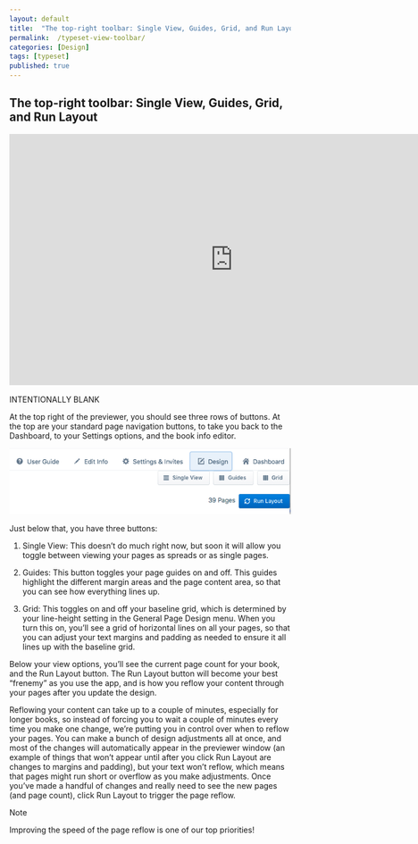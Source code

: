 ```yaml
---
layout: default
title:  "The top-right toolbar: Single View, Guides, Grid, and Run Layout"
permalink:  /typeset-view-toolbar/
categories: [Design]
tags: [typeset]
published: true
---
```


<section data-type="chapter" class="hsecchapter" data-hederis-type="hsecchapter" id="typeset-view-toolbar" data-pi-attrs="id: typeset-view-toolbar; data-tags: typeset;" role="doc-chapter" data-tags="typeset" data-author-name=" " data-book-title=" " title="The top-right toolbar: Single View, Guides, Grid, and Run Layout"><h1 data-hederis-type="hblkchaptitle" class="hblkchaptitle" id="pbPya64lo">The top-right toolbar: Single View, Guides, Grid, and Run Layout</h1>
    <iframe width="800" height="450" src="https://www.youtube.com/embed/uJFdCjW8Rl8" frameborder="0" allow="accelerometer;" encrypted-media="" gyroscope="" picture-in-picture="" allowfullscreen="" id="puBo7zYs1"></iframe>
    <p data-embedded-html="true" id="pFA42w6kX">INTENTIONALLY BLANK</p>
    <p class="hblkp" data-hederis-type="hblkp" id="pgPmTJyRV">At the top right of the previewer, you should see three rows of buttons. At the top are your standard page navigation buttons, to take you back to the Dashboard, to your Settings options, and the book info editor.</p>
    <img data-hederis-type="hblkimg" class="hblkimg" id="pS2NVO15m" src="/images/righttoolbar.png" data-img-src="righttoolbar.png"/>
    <p class="hblkp" data-hederis-type="hblkp" id="pFwSem7zF">Just below that, you have three buttons:</p>
    <ol class="hwprnumlist" data-hederis-type="hwprnumlist" id="p28JRa7dc"><li class="hblkoli" data-hederis-type="hblkoli" id="liDZrBbeDC"><p class="hblkoli" data-hederis-type="hblklip" id="pyY8xMm1C">Single View: This doesn&#8217;t do much right now, but soon it will allow you toggle between viewing your pages as spreads or as single pages.</p></li>
    <li class="hblkoli" data-hederis-type="hblkoli" id="liMFFRnRzj"><p class="hblkoli" data-hederis-type="hblklip" id="psB051PFC">Guides: This button toggles your page guides on and off. This guides highlight the different margin areas and the page content area, so that you can see how everything lines up.</p></li>
    <li class="hblkoli" data-hederis-type="hblkoli" id="liIgNup2uY"><p class="hblkoli" data-hederis-type="hblklip" id="pSnjcfmHV">Grid: This toggles on and off your baseline grid, which is determined by your line-height setting in the General Page Design menu. When you turn this on, you&#8217;ll see a grid of horizontal lines on all your pages, so that you can adjust your text margins and padding as needed to ensure it all lines up with the baseline grid.</p></li>
    </ol>
    <p class="hblkp" data-hederis-type="hblkp" id="pKpVnJAJq">Below your view options, you&#8217;ll see the current page count for your book, and the Run Layout button. The Run Layout button will become your best &#8220;frenemy&#8221; as you use the app, and is how you reflow your content through your pages after you update the design.</p>
    <p class="hblkp" data-hederis-type="hblkp" id="pWhUZjVl2">Reflowing your content can take up to a couple of minutes, especially for longer books, so instead of forcing you to wait a couple of minutes every time you make one change, we&#8217;re putting you in control over when to reflow your pages. You can make a bunch of design adjustments all at once, and most of the changes will automatically appear in the previewer window (an example of things that won&#8217;t appear until after you click Run Layout are changes to margins and padding), but your text won&#8217;t reflow, which means that pages might run short or overflow as you make adjustments. Once you&#8217;ve made a handful of changes and really need to see the new pages (and page count), click Run Layout to trigger the page reflow.</p>
    <aside class="hwprbox box" data-hederis-type="hwprbox" id="pPUZT84Fm" data-type="sidebar"><p class="hblktype" data-hederis-type="hblktype" id="peF94QDOa">Note</p>
    <p class="hblkp" data-hederis-type="hblkp" id="ptswMfNEA">Improving the speed of the page reflow is one of our top priorities!</p>
    </aside>
    </section>
    